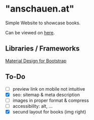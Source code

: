 # "anschauen.at"

Simple Website to showcase books.

Can be viewed on [here](https://anschauen-at.up.railway.app).

## Libraries / Frameworks

[Material Design for Bootstrap](https://mdbootstrap.com)

## To-Do

- [ ] preview link on mobile not intuitive
- [x] seo: sitemap & meta description
- [ ] images in proper format & compress
- [ ] accessibility: alt, ...
- [x] secund layout for books (img right)
